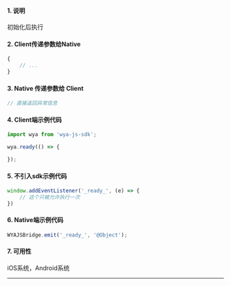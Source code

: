 #### 1. 说明

初始化后执行

#### 2. Client传递参数给Native

```javascript
{
    // ...
}
```
#### 3. Native 传递参数给 Client

```javascript
// 直接返回异常信息
```

#### 4. Client端示例代码

```javascript
import wya from 'wya-js-sdk';

wya.ready(() => {

});
```

#### 5. 不引入sdk示例代码

```javascript
window.addEventListener('_ready_', (e) => {
	// 这个只被允许执行一次
})
```

#### 6. Native端示例代码

```javascript
WYAJSBridge.emit('_ready_', '@Object');
```

#### 7. 可用性

iOS系统，Android系统

---------

